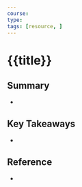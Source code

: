 ```yaml
---
course: 
type: 
tags: [resource, ]
---
```


# {{title}}

## Summary
- 

## Key Takeaways
- 

## Reference
- 

